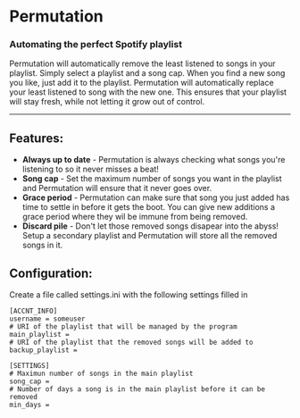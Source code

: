 # Permutation
### Automating the perfect Spotify playlist

Permutation will automatically remove the least listened to songs in your playlist. Simply select a playlist and a song cap. When you find a new song you like, just add it to the playlist. Permutation will automatically replace your least listened to song with the new one. This ensures that your playlist will stay fresh, while not letting it grow out of control.

___

## Features:
* **Always up to date** - Permutation is always checking what songs you're listening to so it never misses a beat!
* **Song cap** - Set the maximum number of songs you want in the playlist and Permutation will ensure that it never goes over.
* **Grace period** - Permutation can make sure that song you just added has time to settle in before it gets the boot. You can give new additions a grace period where they wil be immune from being removed.
* **Discard pile** - Don't let those removed songs disapear into the abyss! Setup a secondary playlist and Permutation will store all the removed songs in it.

## Configuration:
Create a file called settings.ini with the following settings filled in
```
[ACCNT_INFO]
username = someuser
# URI of the playlist that will be managed by the program
main_playlist = 
# URI of the playlist that the removed songs will be added to
backup_playlist = 

[SETTINGS]
# Maximun number of songs in the main playlist
song_cap = 
# Number of days a song is in the main playlist before it can be removed
min_days = 
```
